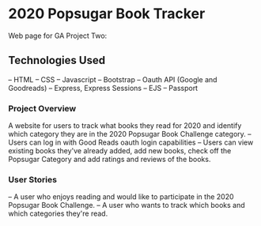 # 2020 Popsugar Book Tracker

Web page for GA Project Two: 


## Technologies Used
– HTML
– CSS
– Javascript
– Bootstrap
– Oauth API (Google and Goodreads)
– Express, Express Sessions
– EJS
– Passport

### Project Overview
A website for users to track what books they read for 2020 and identify which category they are in the 2020 Popsugar Book Challenge category.
– Users can log in with Good Reads oauth login capabilities
– Users can view existing books they've already added, add new books, check off the Popsugar Category and add ratings and reviews of the books.

### User Stories
– A user who enjoys reading and would like to participate in the 2020 Popsugar Book Challenge.
– A user who wants to track which books and which categories they're read.